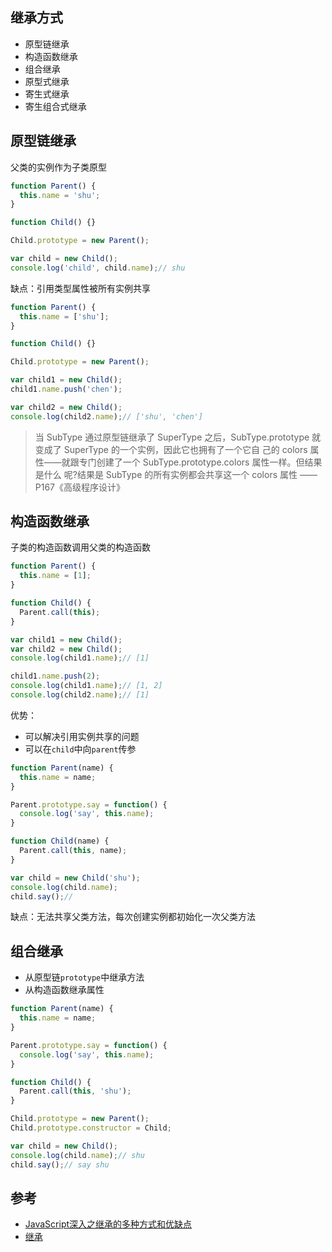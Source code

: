 ## 继承方式
* 原型链继承
* 构造函数继承
* 组合继承
* 原型式继承
* 寄生式继承
* 寄生组合式继承

## 原型链继承
父类的实例作为子类原型

```js
function Parent() {
  this.name = 'shu';
}

function Child() {}

Child.prototype = new Parent();

var child = new Child();
console.log('child', child.name);// shu
```

缺点：引用类型属性被所有实例共享

```js
function Parent() {
  this.name = ['shu'];
}

function Child() {}

Child.prototype = new Parent();

var child1 = new Child();
child1.name.push('chen');

var child2 = new Child();
console.log(child2.name);// ['shu', 'chen']
```

> 当 SubType 通过原型链继承了 SuperType 之后，SubType.prototype 就变成了 SuperType 的一个实例，因此它也拥有了一个它自 己的 colors 属性——就跟专门创建了一个 SubType.prototype.colors 属性一样。但结果是什么 呢?结果是 SubType 的所有实例都会共享这一个 colors 属性
—— P167《高级程序设计》

## 构造函数继承
子类的构造函数调用父类的构造函数

```js
function Parent() {
  this.name = [1];
}

function Child() {
  Parent.call(this);
}

var child1 = new Child();
var child2 = new Child();
console.log(child1.name);// [1]

child1.name.push(2);
console.log(child1.name);// [1, 2]
console.log(child2.name);// [1]

```

优势：
* 可以解决引用实例共享的问题
* 可以在`child`中向`parent`传参

```js
function Parent(name) {
  this.name = name;
}

Parent.prototype.say = function() {
  console.log('say', this.name);
}

function Child(name) {
  Parent.call(this, name);
}

var child = new Child('shu');
console.log(child.name);
child.say();// 

```

缺点：无法共享父类方法，每次创建实例都初始化一次父类方法

## 组合继承
* 从原型链`prototype`中继承方法
* 从构造函数继承属性

```js
function Parent(name) {
  this.name = name;
}

Parent.prototype.say = function() {
  console.log('say', this.name);
}

function Child() {
  Parent.call(this, 'shu');
}

Child.prototype = new Parent();
Child.prototype.constructor = Child;

var child = new Child();
console.log(child.name);// shu
child.say();// say shu
```

## 参考
* [JavaScript深入之继承的多种方式和优缺点](https://github.com/mqyqingfeng/Blog/issues/16)
* [继承](https://segmentfault.com/a/1190000015216289)
